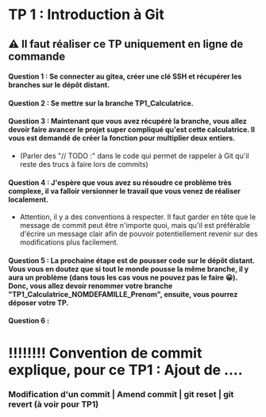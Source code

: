 # TP 1 : Introduction à Git 
## ⚠️ Il faut réaliser ce TP uniquement en ligne de commande

#### Question 1 : Se connecter au gitea, créer une clé SSH et récupérer les branches sur le dépôt distant.

#### Question 2 : Se mettre sur la branche TP1_Calculatrice.

#### Question 3 : Maintenant que vous avez récupéré la branche, vous allez devoir faire avancer le projet super compliqué qu'est cette calculatrice. Il vous est demandé de créer la fonction pour multiplier deux entiers.

* (Parler des "// TODO :" dans le code qui permet de rappeler à Git qu'il reste des trucs à faire lors de commits) 

#### Question 4 : J'espère que vous avez su résoudre ce problème très complexe, il va falloir versionner le travail que vous venez de réaliser localement.
* Attention, il y a des conventions à respecter. Il faut garder en tête que le message de commit peut être n'importe quoi, mais qu'il est préférable d'écrire un message clair afin de pouvoir potentiellement revenir sur des modifications plus facilement.
#### Question 5 : La prochaine étape est de pousser code sur le dépôt distant. Vous vous en doutez que si tout le monde pousse la même branche, il y aura un problème (dans tous les cas vous ne pouvez pas le faire 😀). Donc, vous allez devoir renommer votre branche "TP1_Calculatrice_NOMDEFAMILLE_Prenom", ensuite, vous pourrez déposer votre TP.

#### Question 6 : 

# !!!!!!!! Convention de commit explique, pour ce TP1 : Ajout de .... 

### Modification d'un commit | Amend commit | git reset | git revert (à voir pour TP1)